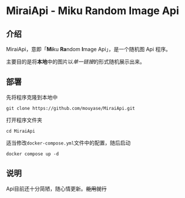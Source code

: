 # MiraiApi - Miku Random Image Api

## 介绍
MiraiApi，意即「**Mi**ku **Ra**ndom **I**mage Api」，是一个随机图 Api 程序。

主要目的是将**本地**中的图片以*单一链接*的形式随机展示出来。

## 部署
先将程序克隆到本地中
```
git clone https://github.com/mouyase/MiraiApi.git
```

打开程序文件夹

```
cd MiraiApi
```

适当修改`docker-compose.yml`文件中的配置，随后启动
```
docker compose up -d
```

## 说明

Api目前还十分简陋，随心情更新。~~能用就行~~
